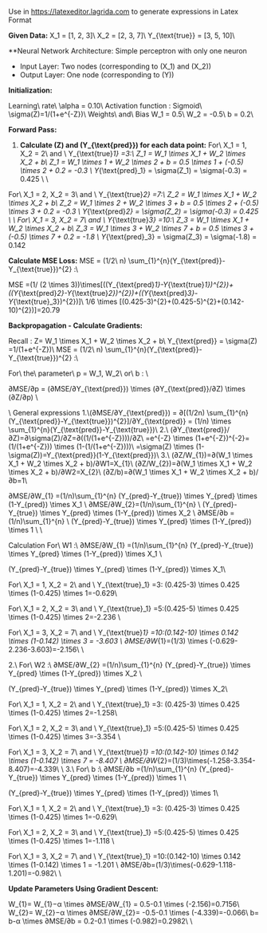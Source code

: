 
Use in https://latexeditor.lagrida.com to generate expressions in Latex Format

**Given Data:**
X_1 = [1, 2, 3]\\
X_2 = [2, 3, 7]\\
Y_{\text{true}} = [3, 5, 10]\\

**Neural Network Architecture: Simple perceptron with only one neuron
- Input Layer: Two nodes (corresponding to \(X_1\) and \(X_2\))
- Output Layer: One node (corresponding to \(Y\))


**Initialization:**

Learning\ rate\ \alpha = 0.10\\
Activation function : Sigmoid\ \sigma(Z)=1/(1+e^{-Z})\\
Weights\ and\ Bias
W_1 = 0.5\\
W_2 = -0.5\\
b = 0.2\\

**Forward Pass:**

1. **Calculate \(Z\) and \(Y_{\text{pred}}\) for each data point:**
   For\ X_1 = 1, X_2 = 2\ and \ Y_{\text{true}_1} =3:\\
Z_1 = W_1 \times X_1 + W_2 \times X_2 + b\\
Z_1 = W_1 \times 1 + W_2 \times 2 + b = 0.5 \times 1 + (-0.5) \times 2 + 0.2 = -0.3 \\
Y_{\text{pred}_1} = \sigma(Z_1) = \sigma(-0.3) = 0.425 \\ 
\\

For\ X_1 = 2, X_2 = 3\ and \ Y_{\text{true}_2} =7:\\
Z_2 = W_1 \times X_1 + W_2 \times X_2 + b\\
Z_2 = W_1 \times 2 + W_2 \times 3 + b = 0.5 \times 2 + (-0.5) \times 3 + 0.2 = -0.3 \\
Y_{\text{pred}_2} = \sigma(Z_2) = \sigma(-0.3) = 0.425 \\
\\
For\ X_1 = 3, X_2 = 7\ and \ Y_{\text{true}_3} =10:\\
Z_3 = W_1 \times X_1 + W_2 \times X_2 + b\\
Z_3 = W_1 \times 3 + W_2 \times 7 + b = 0.5 \times 3 + (-0.5) \times 7 + 0.2 = -1.8 \\
Y_{\text{pred}_3} = \sigma(Z_3) = \sigma(-1.8) = 0.142

**Calculate MSE Loss:**
MSE = (1/2\ n) \sum_{1}^{n}(Y_{\text{pred}}-Y_{\text{true}})^{2} :\\

MSE =(1/ (2 \times 3))\times[((Y_{\text{pred}_1}-Y_{\text{true}_1})^{2})+((Y_{\text{pred}_2}-Y_{\text{true}_2})^{2})+((Y_{\text{pred}_3}-Y_{\text{true}_3})^{2})]\\
1/6 \times [(0.425-3)^{2}+(0.425-5)^{2}+(0.142-10)^{2})]=20.79



**Backpropagation - Calculate Gradients:**

Recall : 
Z= W_1 \times X_1 + W_2 \times X_2 + b\\
Y_{\text{pred}} = \sigma(Z) =1/(1+e^{-Z})\\
MSE = (1/2\ n) \sum_{1}^{n}(Y_{\text{pred}}-Y_{\text{true}})^{2} :\\

For\ the\ parameter\ p = W_1, W_2\ or\ b : \\

∂MSE/∂p = (∂MSE/∂Y_{\text{pred}}) \times (∂Y_{\text{pred}}/∂Z) \times (∂Z/∂p) \\

\\ General expressions 
1.\\(∂MSE/∂Y_{\text{pred}}) = ∂[(1/2n) \sum_{1}^{n}(Y_{\text{pred}}-Y_{\text{true}})^{2}]/∂Y_{\text{pred}} = (1/n) \times \sum_{1}^{n}(Y_{\text{pred}}-Y_{\text{true}})\\
2.\\
(∂Y_{\text{pred}}/∂Z)=∂\sigma(Z)/∂Z=∂((1/(1+e^{-Z})))/∂Z\\
=e^{-Z} \times (1+e^{-Z})^{-2}=(1/(1+e^{-Z})) \times (1-(1/(1+e^{-Z})))\\
=\sigma(Z) \times (1-\sigma(Z))=Y_{\text{pred}}(1-Y_{\text{pred}})\\
3.\\
(∂Z/W_{1})=∂(W_1 \times X_1 + W_2 \times X_2 + b)/∂W1=X_{1}\\
(∂Z/W_{2})=∂(W_1 \times X_1 + W_2 \times X_2 + b)/∂W2=X_{2}\\
(∂Z/b)=∂(W_1 \times X_1 + W_2 \times X_2 + b)/∂b=1\\


∂MSE/∂W_{1} =(1/n)\sum_{1}^{n}  (Y_{pred}-Y_{true}) \times Y_{pred} \times (1-Y_{pred}) \times X_1 \\
∂MSE/∂W_{2}=(1/n)\sum_{1}^{n} \ (Y_{pred}-Y_{true}) \times Y_{pred} \times (1-Y_{pred}) \times X_2 \\
∂MSE/∂b =(1/n)\sum_{1}^{n} \ (Y_{pred}-Y_{true}) \times Y_{pred} \times (1-Y_{pred}) \times 1 \\ \\ 

Calculation
For\ W1 :\\
∂MSE/∂W_{1} =(1/n)\sum_{1}^{n}  (Y_{pred}-Y_{true}) \times Y_{pred} \times (1-Y_{pred}) \times X_1 \\


(Y_{pred}-Y_{true}) \times Y_{pred} \times (1-Y_{pred}) \times X_1\\


For\ X_1 = 1, X_2 = 2\ and \ Y_{\text{true}_1} =3: (0.425-3) \times 0.425 \times (1-0.425) \times 1=-0.629\\


For\ X_1 = 2, X_2 = 3\ and \ Y_{\text{true}_1} =5:(0.425-5) \times 0.425 \times (1-0.425) \times 2=-2.236  \\


For\ X_1 = 3, X_2 = 7\ and \ Y_{\text{true}_1} =10:(0.142-10) \times 0.142 \times (1-0.142) \times 3 = -3.603 \\
∂MSE/∂W_{1}=(1/3) \times (-0.629-2.236-3.603)=-2.156\\
\\

2.\\
For\ W2 :\\
∂MSE/∂W_{2} =(1/n)\sum_{1}^{n}  (Y_{pred}-Y_{true}) \times Y_{pred} \times (1-Y_{pred}) \times X_2 \\

(Y_{pred}-Y_{true}) \times Y_{pred} \times (1-Y_{pred}) \times X_2\\


For\ X_1 = 1, X_2 = 2\ and \ Y_{\text{true}_1} =3: (0.425-3) \times 0.425 \times (1-0.425) \times 2=-1.258\\


For\ X_1 = 2, X_2 = 3\ and \ Y_{\text{true}_1} =5:(0.425-5) \times 0.425 \times (1-0.425) \times 3=-3.354  \\


For\ X_1 = 3, X_2 = 7\ and \ Y_{\text{true}_1} =10:(0.142-10) \times 0.142 \times (1-0.142) \times 7 = -8.407 \\
∂MSE/∂W_{2}=(1/3)\times(-1.258-3.354-8.407)=-4.339\\
\\
3.\\
For\ b :\\
∂MSE/∂b =(1/n)\sum_{1}^{n}  (Y_{pred}-Y_{true}) \times Y_{pred} \times (1-Y_{pred}) \times 1 \\

(Y_{pred}-Y_{true}) \times Y_{pred} \times (1-Y_{pred}) \times 1\\


For\ X_1 = 1, X_2 = 2\ and \ Y_{\text{true}_1} =3: (0.425-3) \times 0.425 \times (1-0.425) \times 1=-0.629\\


For\ X_1 = 2, X_2 = 3\ and \ Y_{\text{true}_1} =5:(0.425-5) \times 0.425 \times (1-0.425) \times 1=-1.118  \\


For\ X_1 = 3, X_2 = 7\ and \ Y_{\text{true}_1} =10:(0.142-10) \times 0.142 \times (1-0.142) \times 1 = -1.201 \\
∂MSE/∂b=(1/3)\times(-0.629-1.118-1.201)=-0.982\\
\\



**Update Parameters Using Gradient Descent:**

W_{1}= W_{1}−α \times ∂MSE/∂W_{1} = 0.5-0.1 \times (-2.156)=0.7156\\
W_{2}= W_{2}−α \times ∂MSE/∂W_{2}= -0.5-0.1 \times (-4.339)=-0.066\\
b= b-α \times ∂MSE/∂b = 0.2-0.1 \times (-0.982)=0.2982\\ \\
